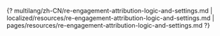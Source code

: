 {? multilang/zh-CN/re-engagement-attribution-logic-and-settings.md | localized/resources/re-engagement-attribution-logic-and-settings.md | pages/resources/re-engagement-attribution-logic-and-settings.md ?}
